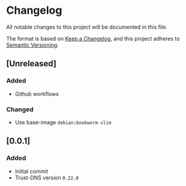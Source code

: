 # Changelog

All notable changes to this project will be documented in this file.

The format is based on [Keep a Changelog](https://keepachangelog.com/en/1.0.0/),
and this project adheres to [Semantic Versioning](https://semver.org/spec/v2.0.0.html).

## [Unreleased]

### Added

- Github workflows

### Changed

- Use base-image `debian:bookworm-slim`

## [0.0.1]

### Added 

- Initial commit
- Trust-DNS version `0.22.0`
